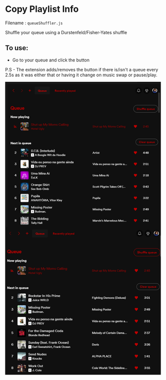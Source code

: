 # Copy Playlist Info

Filename : `queueShuffler.js`

Shuffle your queue using a Durstenfeld/Fisher-Yates shuffle

## To use:

* Go to your queue and click the button

P.S - The extension adds/removes the button if there is/isn't a queue every 2.5s as it was either that or having it change on music swap or pause/play.  

![Preview](https://raw.githubusercontent.com/podpah/spicetify-extensions/main/queueShuffler/preview.png)